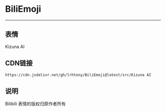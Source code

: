 
# BiliEmoji
---
## 表情
Kizuna AI
## CDN链接
```
https://cdn.jsdelivr.net/gh/lrhtony/BiliEmoji@latest/src/Kizuna AI
```
## 说明
Bilibili 表情的版权归原作者所有

